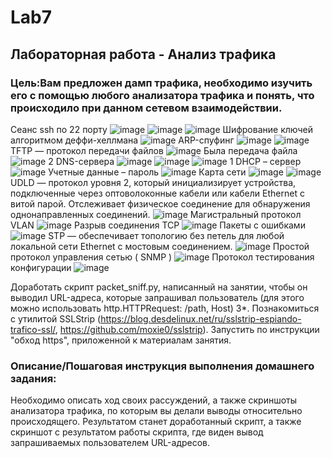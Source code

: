 # Lab7
## Лабораторная работа - Анализ трафика
### Цель:Вам предложен дамп трафика, необходимо изучить его с помощью любого анализатора трафика и понять, что происходило при данном сетевом взаимодействии.
Сеанс ssh  по 22 порту
![image](https://user-images.githubusercontent.com/122459067/221358898-b8037494-ceed-4930-b0aa-81bdc3b6d97b.png)
![image](https://user-images.githubusercontent.com/122459067/221358949-e9fc6c80-cd62-43ea-a238-750a5c94bb78.png)
![image](https://user-images.githubusercontent.com/122459067/221358953-a861d45d-9cbb-4fda-becb-10d369388365.png)
Шифрование ключей алгоритмом деффи-хеллмана
![image](https://user-images.githubusercontent.com/122459067/221358959-31e51d54-f8b6-450c-9a8a-cc21e1965770.png)
ARP-спуфинг
![image](https://user-images.githubusercontent.com/122459067/221358970-2e40de8b-e51d-4f8c-91f6-107f4715c6b4.png)
![image](https://user-images.githubusercontent.com/122459067/221358975-a5976e91-bbf5-4557-ab4f-b2589fef4008.png)
TFTP — протокол передачи файлов 
![image](https://user-images.githubusercontent.com/122459067/221358992-de85b5a1-476d-4784-a751-4410dce554fe.png)
Была передача файла
![image](https://user-images.githubusercontent.com/122459067/221358998-182d2508-8912-45ee-b3d9-4567574ab6c7.png)
2 DNS-сервера
![image](https://user-images.githubusercontent.com/122459067/221359000-1f55b473-3875-436a-b91b-66a9ae373af2.png)
![image](https://user-images.githubusercontent.com/122459067/221359014-76f649a5-a3cb-4165-85a7-22b14f17e1b4.png)
![image](https://user-images.githubusercontent.com/122459067/221359018-014c62b9-4d82-4588-92ed-b5ec01ea25f9.png)
1 DHCP – сервер
![image](https://user-images.githubusercontent.com/122459067/221359030-17cb44c7-aa43-4fa8-8832-fa23c526ad8c.png)
Учетные данные – пароль
![image](https://user-images.githubusercontent.com/122459067/221359034-5e8f359f-016a-4285-86f0-afcb5c1e36d1.png)
Карта сети
![image](https://user-images.githubusercontent.com/122459067/221359046-a3a7f6df-2e97-4dc6-bd94-dc68f005cf66.png)
![image](https://user-images.githubusercontent.com/122459067/221359050-03dd73fc-be5f-4527-833d-b420a129ab27.png)
UDLD — протокол уровня 2, который инициализирует устройства, подключенные через оптоволоконные кабели или кабели Ethernet с витой парой. Отслеживает физическое соединение для обнаружения однонаправленных соединений.
![image](https://user-images.githubusercontent.com/122459067/221359069-fe8c6656-5140-4b71-80c4-b1bdb497eced.png)
Магистральный протокол VLAN
![image](https://user-images.githubusercontent.com/122459067/221359098-fd32b6a6-3df9-4e5a-807e-b9368f46dfa0.png)
Разрыв соединения TCP
![image](https://user-images.githubusercontent.com/122459067/221359113-08471e57-196c-45b6-b901-ed23e7eac2f0.png)
Пакеты с ошибками
![image](https://user-images.githubusercontent.com/122459067/221359119-d9c8e7d1-b231-490e-9d84-11b25c5a0317.png)
STP — обеспечивает топологию без петель для любой локальной сети Ethernet с мостовым соединением.
![image](https://user-images.githubusercontent.com/122459067/221359129-cdfc983d-1582-4b9f-b4f4-53a48025ebc7.png)
Простой протокол управления сетью ( SNMP )
![image](https://user-images.githubusercontent.com/122459067/221359140-4a36348f-c6c9-4b9a-8f9a-973d9cbadf72.png)
Протокол тестирования конфигурации
![image](https://user-images.githubusercontent.com/122459067/221359154-e0d22977-7cc8-4e49-8f1f-0027361f35bd.png)

Доработать скрипт packet_sniff.py, написанный на занятии, чтобы он выводил URL-адреса, которые запрашивал пользователь (для этого можно использовать http.HTTPRequest: /path, Host)
3*. Познакомиться с утилитой SSLStrip (https://blog.desdelinux.net/ru/sslstrip-espiando-trafico-ssl/, https://github.com/moxie0/sslstrip). Запустить по инструкции "обход https", приложенной к материалам занятия.

### Описание/Пошаговая инструкция выполнения домашнего задания:
Необходимо описать ход своих рассуждений, а также скриншоты анализатора трафика, по которым вы делали выводы относительно происходящего.
Результатом станет доработанный скрипт, а также скриншот с результатом работы скрипта, где виден вывод запрашиваемых пользователем URL-адресов.
